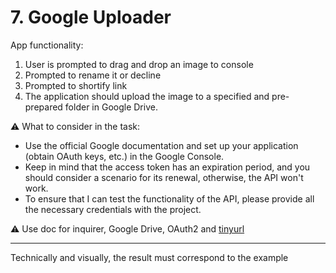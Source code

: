 # 7. Google Uploader

App functionality: 

1. User is prompted to drag and drop an image to console
2. Prompted to rename it or decline
3. Prompted to shortify link 
4. The application should upload the image to a specified and pre-prepared folder in Google Drive.

⚠️ What to consider in the task:

- Use the official Google documentation and set up your application (obtain OAuth keys, etc.) in the Google Console.
- Keep in mind that the access token has an expiration period, and you should consider a scenario for its renewal, otherwise, the API won't work.
- To ensure that I can test the functionality of the API, please provide all the necessary credentials with the project.

⚠️ Use doc for inquirer, Google Drive, OAuth2 and [tinyurl](https://api.tinyurl.com/)

---

Technically and visually, the result must correspond to the example
